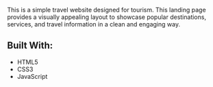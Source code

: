 This is a simple travel website designed for tourism. This landing page provides a visually appealing layout to showcase popular destinations, services, and travel information in a clean and engaging way.

##  Built With:

- HTML5
- CSS3
- JavaScript
